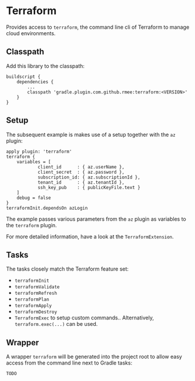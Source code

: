 # Terraform

Provides access to `terraform`, the command line cli of Terraform to manage cloud environments.

## Classpath

Add this library to the classpath:

```
buildscript {
	dependencies {
	    ...
		classpath 'gradle.plugin.com.github.rmee:terraform:<VERSION>'
	}
}
```
 
## Setup

The subsequent example is makes use of a setup together with the `az` plugin:

```
apply plugin: 'terraform'
terraform {
	variables = [
			client_id      : { az.userName },
			client_secret  : { az.password },
			subscription_id: { az.subscriptionId },
			tenant_id      : { az.tenantId },
			ssh_key_pub    : { publicKeyFile.text }
	]
	debug = false
}
terraformInit.dependsOn azLogin
```

The example passes various parameters from the `az` plugin as variables to the `terraform` plugin.


For more detailed information, have a look at the `TerraformExtension`.


## Tasks

The tasks closely match the Terraform feature set:

- `terraformInit`
- `terraformValidate`
- `terraformRefresh`
- `terraformPlan`
- `terraformApply`
- `terraformDestroy`
- `TerraformExec` to setup custom commands.. Alternatively, `terraform.exec(...)` can be used.

## Wrapper

A wrapper `terraform` will be generated into the project root to allow easy access from the command line next to Gradle tasks:

```
TODO
```